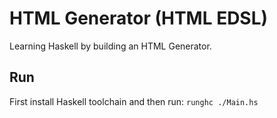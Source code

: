 # HTML Generator (HTML EDSL)

Learning Haskell by building an HTML Generator.

## Run

First install Haskell toolchain and then run: `runghc ./Main.hs`

